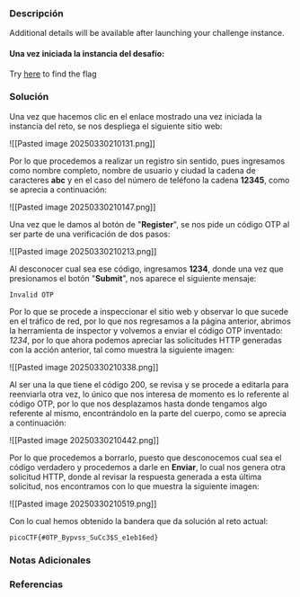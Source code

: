 ### Descripción
Additional details will be available after launching your challenge instance.
#### Una vez iniciada la instancia del desafío:
Try [here](http://titan.picoctf.net:63324/) to find the flag
### Solución
Una vez que hacemos clic en el enlace mostrado una vez iniciada la instancia del reto, se nos despliega el siguiente sitio web:

![[Pasted image 20250330210131.png]]

Por lo que procedemos a realizar un registro sin sentido, pues ingresamos como nombre completo, nombre de usuario y ciudad la cadena de caracteres **abc** y en el caso del número de teléfono la cadena **12345**, como se aprecia a continuación:

![[Pasted image 20250330210147.png]]

Una vez que le damos al botón de "**Register**", se nos pide un código OTP al ser parte de una verificación de dos pasos:

![[Pasted image 20250330210213.png]]

Al desconocer cual sea ese código, ingresamos **1234**, donde una vez que presionamos el botón "**Submit**", nos aparece el siguiente mensaje:

```
Invalid OTP
```

Por lo que se procede a inspeccionar el sitio web y observar lo que sucede en el tráfico de red, por lo que nos regresamos a la página anterior, abrimos la herramienta de inspector y volvemos a enviar el código OTP inventado: *1234*, por lo que ahora podemos apreciar las solicitudes HTTP generadas con la acción anterior, tal como muestra la siguiente imagen:

![[Pasted image 20250330210338.png]]

Al ser una la que tiene el código 200, se revisa y se procede a editarla para reenviarla otra vez, lo único que nos interesa de momento es lo referente al código OTP, por lo que nos desplazamos hasta donde tengamos algo referente al mismo, encontrándolo en la parte del cuerpo, como se aprecia a continuación:

![[Pasted image 20250330210442.png]]

Por lo que procedemos a borrarlo, puesto que desconocemos cual sea el código verdadero y procedemos a darle en **Enviar**, lo cual nos genera otra solicitud HTTP, donde al revisar la respuesta generada a esta última solicitud, nos encontramos con lo que muestra la siguiente imagen:

![[Pasted image 20250330210519.png]]

Con lo cual hemos obtenido la bandera que da solución al reto actual:

```
picoCTF{#0TP_Bypvss_SuCc3$S_e1eb16ed}
```
### Notas Adicionales

### Referencias